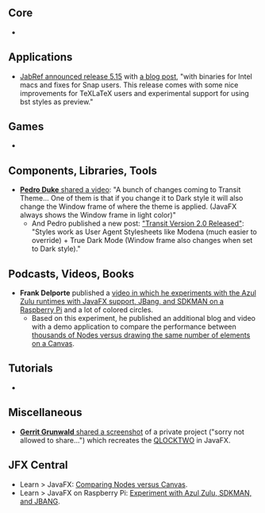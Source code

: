## Core

* 

## Applications

* [JabRef announced release 5.15](https://foojay.social/@jabref/112797436287631234) with [a blog post](https://blog.jabref.org/2024/07/16/JabRef5-15/), "with binaries for Intel macs and fixes for Snap users. This release comes with some nice improvements for TeXLaTeX users and experimental support for using bst styles as preview."

## Games

* 

## Components, Libraries, Tools

* [**Pedro Duke** shared a video](https://x.com/P_Duke/status/1815390389974503934): "A bunch of changes coming to Transit Theme... One of them is that if you change it to Dark style it will also change the Window frame of where the theme is applied. (JavaFX always shows the Window frame in light color)"
  * And Pedro published a new post: ["Transit Version 2.0 Released"](https://pixelduke.com/2024/07/24/transit-version-2-0-released/): "Styles work as User Agent Stylesheets like Modena (much easier to override) + True Dark Mode (Window frame also changes when set to Dark style)."

## Podcasts, Videos, Books

* **Frank Delporte** published a [video in which he experiments with the Azul Zulu runtimes with JavaFX support, JBang, and SDKMAN on a Raspberry Pi](https://www.youtube.com/watch?v=XhDQvkcYJ88)  and a lot of colored circles.
  * Based on this experiment, he published an additional blog and video with a demo application to compare the performance between [thousands of Nodes versus drawing the same number of elements on a Canvas](https://webtechie.be/post/2024-07-22-javafx-nodes-versus-canvas/).

## Tutorials

*

## Miscellaneous

* [**Gerrit Grunwald** shared a screenshot](https://x.com/hansolo_/status/1813616079769686335) of a private project ("sorry not allowed to share...") which recreates the [QLOCKTWO](https://www.qlocktwo.com/en-be/) in JavaFX.

## JFX Central

* Learn > JavaFX: [Comparing Nodes versus
  Canvas](https://www.jfx-central.com/learn-javafx/nodes-versus-canvas).
* Learn > JavaFX on Raspberry Pi: [Experiment with Azul Zulu, SDKMAN, and JBANG](https://www.jfx-central.com/learn-raspberrypi/zulu-sdkman-jbang). 
